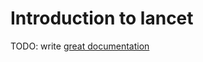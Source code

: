 # Introduction to lancet

TODO: write [great documentation](http://jacobian.org/writing/great-documentation/what-to-write/)

